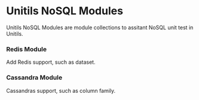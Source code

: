 Unitils NoSQL Modules
====================================
Unitils NoSQL Modules are module collections to assitant NoSQL unit test in Unitils.

### Redis Module
Add Redis support, such as dataset.

### Cassandra Module
Cassandras support, such as column family.
